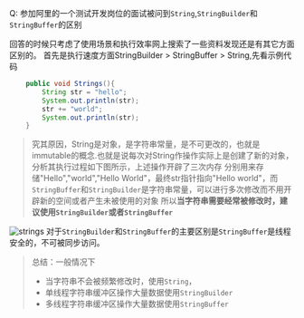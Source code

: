 Q: 参加阿里的一个测试开发岗位的面试被问到`String`,`StringBuilder`和`StringBuffer`的区别

回答的时候只考虑了使用场景和执行效率网上搜索了一些资料发现还是有其它方面区别的。
首先是执行速度方面StringBuilder > StringBuffer > String,先看示例代码
```java
    public void Strings(){
        String str = "hello";
        System.out.println(str);
        str += "world";
        System.out.println(str);
    }
```

>   究其原因，String是对象，是字符串常量，是不可更改的，也就是immutable的概念.也就是说每次对String作操作实际上是创建了新的对象，分析其执行过程如下图所示，上述操作开辟了三次内存
分别用来存储"Hello","world","Hello World"，最终str指针指向"Hello world"，而`StringBuffer`和`StringBuilder`是字符串常量，可以进行多次修改而不用开辟新的空间或者产生未被使用的对象
所以**当字符串需要经常被修改时，建议使用`StringBuilder`或者`StringBuffer`**

![strings](http://o86koa12m.bkt.clouddn.com/strings.png)
对于`StringBuilder`和`StringBuffer`的主要区别是`StringBuffer`是线程安全的，不可被同步访问。
>   总结：一般情况下
>   * 当字符串不会被频繁修改时，使用`String`，
>   * 单线程字符串缓冲区操作大量数据使用`StringBuilder`
>   * 多线程字符串缓冲区操作大量数据使用`StringBuffer`